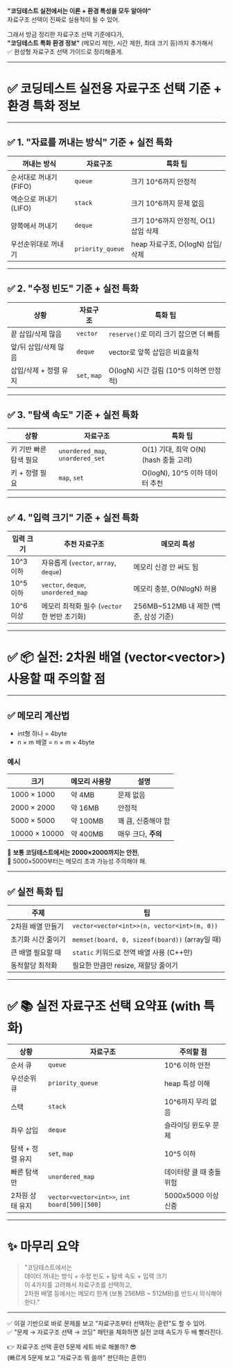 **"코딩테스트 실전에서는 이론 + 환경 특성을 모두 알아야"**  
자료구조 선택이 진짜로 실용적이 될 수 있어.

그래서 방금 정리한 자료구조 선택 기준에다가,  
**"코딩테스트 특화 환경 정보"** (메모리 제한, 시간 제한, 최대 크기 등)까지 추가해서  
✅ 완성형 자료구조 선택 가이드로 정리해줄게.

---

# ✅ 코딩테스트 실전용 자료구조 선택 기준 + 환경 특화 정보

---

## ✅ 1. "자료를 꺼내는 방식" 기준 + 실전 특화

| 꺼내는 방식 | 자료구조 | 특화 팁 |
|-------------|---------|----------|
| 순서대로 꺼내기 (FIFO) | `queue` | 크기 10^6까지 안정적 |
| 역순으로 꺼내기 (LIFO) | `stack` | 크기 10^6까지 문제 없음 |
| 양쪽에서 꺼내기 | `deque` | 크기 10^6까지 안정적, O(1) 삽입 삭제 |
| 우선순위대로 꺼내기 | `priority_queue` | heap 자료구조, O(logN) 삽입/삭제 |

---

## ✅ 2. "수정 빈도" 기준 + 실전 특화

| 상황 | 자료구조 | 특화 팁 |
|------|---------|--------|
| 끝 삽입/삭제 많음 | `vector` | `reserve()`로 미리 크기 잡으면 더 빠름 |
| 앞/뒤 삽입/삭제 많음 | `deque` | vector로 앞쪽 삽입은 비효율적 |
| 삽입/삭제 + 정렬 유지 | `set`, `map` | O(logN) 시간 걸림 (10^5 이하면 안정적) |

---

## ✅ 3. "탐색 속도" 기준 + 실전 특화

| 상황 | 자료구조 | 특화 팁 |
|------|---------|--------|
| 키 기반 빠른 탐색 필요 | `unordered_map`, `unordered_set` | O(1) 기대, 최악 O(N) (hash 충돌 고려) |
| 키 + 정렬 필요 | `map`, `set` | O(logN), 10^5 이하 데이터 추천 |

---

## ✅ 4. "입력 크기" 기준 + 실전 특화

| 입력 크기 | 추천 자료구조 | 메모리 특성 |
|-----------|---------------|------------|
| 10^3 이하 | 자유롭게 (`vector`, `array`, `deque`) | 메모리 신경 안 써도 됨 |
| 10^5 이하 | `vector`, `deque`, `unordered_map` | 메모리 충분, O(NlogN) 허용 |
| 10^6 이상 | 메모리 최적화 필수 (`vector` 한 번만 초기화) | 256MB~512MB 내 제한 (백준, 삼성 기준) |

---

# ✅ 📦 실전: 2차원 배열 (vector<vector<int>>) 사용할 때 주의할 점

---

## ✅ 메모리 계산법

- int형 하나 = 4byte
- n × m 배열 = n × m × 4byte

### 예시

| 크기 | 메모리 사용량 | 설명 |
|------|--------------|------|
| 1000 × 1000 | 약 4MB | 문제 없음 |
| 2000 × 2000 | 약 16MB | 안정적 |
| 5000 × 5000 | 약 100MB | 꽤 큼, 신중해야 함 |
| 10000 × 10000 | 약 400MB | 매우 크다, **주의** |

🔹 **보통 코딩테스트에서는 2000×2000까지는 안전**,  
🔹 5000×5000부터는 메모리 초과 가능성 주의해야 해.

---

## ✅ 실전 특화 팁

| 주제 | 팁 |
|------|-----|
| 2차원 배열 만들기 | `vector<vector<int>>(n, vector<int>(m, 0))` |
| 초기화 시간 줄이기 | `memset(board, 0, sizeof(board))` (array일 때) |
| 큰 배열 필요할 때 | `static` 키워드로 전역 배열 사용 (C++만) |
| 동적할당 최적화 | 필요한 만큼만 resize, 재할당 줄이기 |

---

# ✅ 📚 실전 자료구조 선택 요약표 (with 특화)

| 상황 | 자료구조 | 주의할 점 |
|------|---------|-----------|
| 순서 큐 | `queue` | 10^6 이하 안전 |
| 우선순위 큐 | `priority_queue` | heap 특성 이해 |
| 스택 | `stack` | 10^6까지 무리 없음 |
| 좌우 삽입 | `deque` | 슬라이딩 윈도우 문제 |
| 탐색 + 정렬 유지 | `set`, `map` | 10^5 이하 |
| 빠른 탐색만 | `unordered_map` | 데이터량 클 때 충돌 위험 |
| 2차원 상태 유지 | `vector<vector<int>>`, `int board[500][500]` | 5000x5000 이상 신중 |

---

# ✨ 마무리 요약

> "코딩테스트에서는  
데이터 꺼내는 방식 + 수정 빈도 + 탐색 속도 + 입력 크기  
이 4가지를 고려해서 자료구조를 선택하고,  
2차원 배열 등에서는 메모리 한계 (보통 256MB ~ 512MB)를 반드시 의식해야 한다."

---

✅ 이걸 기반으로 바로 문제를 보고 "자료구조부터 선택하는 훈련"도 할 수 있어.  
✅ "문제 → 자료구조 선택 → 코딩" 패턴을 체화하면 실전 코테 속도가 두 배 빨라진다.

👉 자료구조 선택 훈련 5문제 세트 바로 해볼까? 😎  
(빠르게 5문제 보고 "자료구조 뭐 쓸까" 판단하는 훈련!)